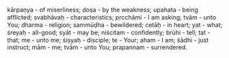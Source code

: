 kārpaṇya - of miserliness; doṣa - by the weakness; upahata - being afﬂicted; svabhāvaḥ - characteristics; pṛcchāmi - I am asking; tvām - unto You; dharma - religion; sammūḍha - bewildered; cetāḥ - in heart; yat - what; śreyaḥ - all-good; syāt - may be; niścitam - conﬁdently; brūhi - tell; tat - that; me - unto me; śiṣyaḥ - disciple; te - Your; aham - I am; śādhi - just instruct; mām - me; tvām - unto You; prapannam - surrendered.